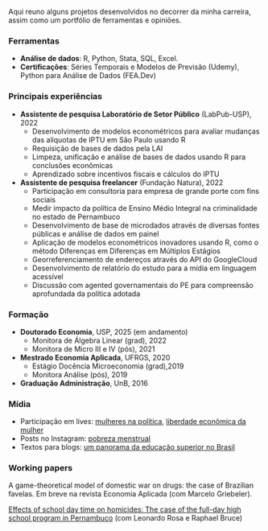 Aqui reuno alguns projetos desenvolvidos no decorrer da minha carreira, assim como um portfólio de ferramentas e opiniões.

### Ferramentas
- **Análise de dados**: R, Python, Stata, SQL, Excel.
- **Certificações**: Séries Temporais e Modelos de Previsão (Udemy), Python para Análise de Dados (FEA.Dev)

### Principais experiências
- **Assistente de pesquisa Laboratório de Setor Público** (LabPub-USP), 2022
    - Desenvolvimento de modelos econométricos para avaliar mudanças das alíquotas de IPTU em São Paulo usando R
    - Requisição de bases de dados pela LAI
    - Limpeza, unificação e análise de bases de dados usando R para conclusões econômicas
    - Aprendizado sobre incentivos fiscais e cálculos do IPTU
- **Assistente de pesquisa freelancer** (Fundação Natura), 2022
    - Participação em consultoria para empresa de grande porte com fins sociais
    - Medir impacto da política de Ensino Médio Integral na criminalidade no estado de Pernambuco
    - Desenvolvimento de base de microdados através de diversas fontes públicas e análise de dados em painel
    - Aplicação de modelos econométricos inovadores usando R, como o método Diferenças em Diferenças em Múltiplos Estágios
    - Georreferenciamento de endereços através do API do GoogleCloud
    - Desenvolvimento de relatório do estudo para a mídia em linguagem acessível
    - Discussão com agented governamentais do PE para compreensão aprofundada da política adotada 

### Formação
- **Doutorado Economia**, USP, 2025 (em andamento)
    - Monitora de Álgebra Linear (grad), 2022
    - Monitora de Micro III e IV (pós), 2021
- **Mestrado Economia Aplicada**, UFRGS, 2020
    - Estágio Docência Microeconomia (grad),2019
    - Monitora Análise (pós), 2019
- **Graduação Administração**, UnB, 2016

### Mídia
- Participação em lives: [mulheres na política](https://www.instagram.com/tv/CWBQhzngZid/?igshid=NTdlMDg3MTY=), [liberdade econômica da mulher](https://www.instagram.com/tv/Ca8YvEnAWN3/?igshid=NTdlMDg3MTY=)
- Posts no Instagram: [pobreza menstrual](https://www.instagram.com/p/CXMK4LjrPiO/?igshid=NTdlMDg3MTY=)
- Textos para blogs: [um panorama da educação superior no Brasil](https://economiadeservicos.com/tag/qualificacao/)


### Working papers

A game-theoretical model of domestic war on drugs: the case of Brazilian favelas. Em breve na revista Economia Aplicada (com Marcelo Griebeler).

[Effects of school day time on homicides: The case of the full-day high school program in Pernambuco](https://vox.lacea.org/?q=abstract/effects_school_homicides) (com Leonardo Rosa e Raphael Bruce)


